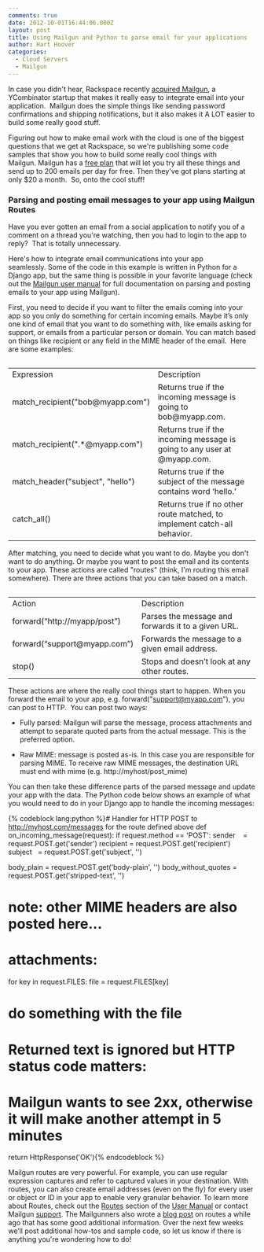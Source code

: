 ```yaml
---
comments: true
date: 2012-10-01T16:44:06.000Z
layout: post
title: Using Mailgun and Python to parse email for your applications
author: Hart Hoover
categories:
  - Cloud Servers
  - Mailgun
---
```


In case you didn't hear, Rackspace recently [acquired Mailgun](http://techcrunch.com/2012/08/28/rackspace-acquires-y-combinator-startup-mailgun-an-api-that-abstracts-creating-email-inboxes-for-apps-and-web-sites/), a YCombinator startup that makes it really easy to integrate email into your application.  Mailgun does the simple things like sending password confirmations and shipping notifications, but it also makes it A LOT easier to build some really good stuff.

Figuring out how to make email work with the cloud is one of the biggest questions that we get at Rackspace, so we're publishing some code samples that show you how to build some really cool things with Mailgun. Mailgun has a [free plan](http://mailgun.com/pricing) that will let you try all these things and send up to 200 emails per day for free. Then they've got plans starting at only $20 a month.  So, onto the cool stuff!

<!-- more -->

### Parsing and posting email messages to your app using Mailgun Routes


Have you ever gotten an email from a social application to notify you of a comment on a thread you're watching, then you had to login to the app to reply?  That is totally unnecessary.

Here's how to integrate email communications into your app seamlessly. Some of the code in this example is written in Python for a Django app, but the same thing is possible in your favorite language (check out the [Mailgun user manual](http://documentation.mailgun.net/user_manual.html#um-routes) for full documentation on parsing and posting emails to your app using Mailgun).

First, you need to decide if you want to filter the emails coming into your app so you only do something for certain incoming emails. Maybe it’s only one kind of email that you want to do something with, like emails asking for support, or emails from a particular person or domain. You can match based on things like recipient or any field in the MIME header of the email.  Here are some examples:

<table width="100%" border="0" cellspacing="0" cellpadding="0" align="left">
<tbody>
<tr>
<td>Expression</td>
<td>Description</td>
</tr>
<tr>
<td>match_recipient("bob@myapp.com")</td>
<td>Returns true if the incoming message is going to bob@myapp.com.</td>
</tr>
<tr>
<td>match_recipient(".*@myapp.com")</td>
<td>Returns true if the incoming message is going to any user at @myapp.com.</td>
</tr>
<tr>
<td>match_header("subject", "hello")</td>
<td>Returns true if the subject of the message contains word ‘hello.’</td>
</tr>
<tr>
<td>catch_all()</td>
<td>Returns true if no other route matched, to implement catch-all behavior.</td>
</tr>
</tbody>
</table>

After matching, you need to decide what you want to do. Maybe you don't want to do anything. Or maybe you want to post the email and its contents to your app. These actions are called "routes" (think, I'm routing this email somewhere). There are three actions that you can take based on a match.

<table width="100%" border="0" cellspacing="0" cellpadding="0" align="left">
<tbody>
<tr>
<td>Action</td>
<td>Description</td>
</tr>
<tr>
<td>forward(“http://myapp/post”)</td>
<td>Parses the message and forwards it to a given URL.</td>
</tr>
<tr>
<td>forward(“support@myapp.com”)</td>
<td>Forwards the message to a given email address.</td>
</tr>
<tr>
<td>stop()</td>
<td>Stops and doesn’t look at any other routes.</td>
</tr>
</tbody>
</table>

These actions are where the really cool things start to happen. When you forward the email to your app, e.g. forward("support@myapp.com"), you can post to HTTP.  You can post two ways:
	
  * Fully parsed: Mailgun will parse the message, process attachments and attempt to separate quoted parts from the actual message. This is the preferred option.

  * Raw MIME: message is posted as-is. In this case you are responsible for parsing MIME. To receive raw MIME messages, the destination URL must end with mime (e.g. http://myhost/post_mime)


You can then take these difference parts of the parsed message and update your app with the data. The Python code below shows an example of what you would need to do in your Django app to handle the incoming messages:

{% codeblock lang:python %}# Handler for HTTP POST to http://myhost.com/messages for the route defined above
def on_incoming_message(request):
if request.method == 'POST':
sender    = request.POST.get('sender')
recipient = request.POST.get('recipient')
subject   = request.POST.get('subject', '')

body_plain = request.POST.get('body-plain', '')
body_without_quotes = request.POST.get('stripped-text', '')
# note: other MIME headers are also posted here...

# attachments:
for key in request.FILES:
file = request.FILES[key]
# do something with the file

# Returned text is ignored but HTTP status code matters:
# Mailgun wants to see 2xx, otherwise it will make another attempt in 5 minutes
return HttpResponse('OK'){% endcodeblock %}

Mailgun routes are very powerful. For example, you can use regular expression captures and refer to captured values in your destination. With routes, you can also create email addresses (even on the fly) for every user or object or ID in your app to enable very granular behavior. To learn more about Routes, check out the [Routes](http://documentation.mailgun.net/user_manual.html#um-routes) section of the [User Manual](http://documentation.mailgun.net/user_manual.html#user-manual) or contact Mailgun [support](https://mailgun.net/support). The Mailgunners also wrote a [blog post](http://blog.mailgun.net/post/12482374892/handle-incoming-emails-like-a-pro-mailgun-api-2-0) on routes a while ago that has some good additional information. Over the next few weeks we’ll post additional how-tos and sample code, so let us know if there is anything you're wondering how to do!
